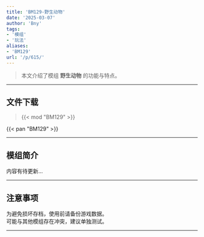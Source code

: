 ```yaml
---
title: 'BM129-野生动物'
date: '2025-03-07'
author: 'Bny'
tags:
- '模组'
- '玩法'
aliases:
- 'BM129'
url: '/p/615/'
---
```


> 本文介绍了模组 **野生动物** 的功能与特点。

---

## 文件下载  

> {{< mod "BM129" >}}  

{{< pan "BM129" >}}  

---

## 模组简介

>  
内容有待更新...  

---

## 注意事项

>  
为避免损坏存档，使用前请备份游戏数据。  
可能与其他模组存在冲突，建议单独测试。  

---

